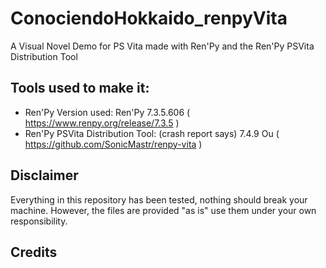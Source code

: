 # ConociendoHokkaido_renpyVita
A Visual Novel Demo for PS Vita made with Ren'Py and the Ren'Py PSVita Distribution Tool

## Tools used to make it:

- Ren'Py Version used: Ren'Py 7.3.5.606 ( https://www.renpy.org/release/7.3.5 )
- Ren'Py PSVita Distribution Tool: (crash report says) 7.4.9 Ou ( https://github.com/SonicMastr/renpy-vita )

## Disclaimer

Everything in this repository has been tested, nothing should break your machine. However, the files are provided 
"as is" use them under your own responsibility.

## Credits
